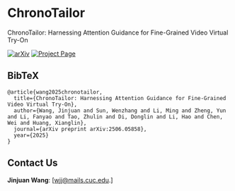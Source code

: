 # ChronoTailor
ChronoTailor: Harnessing Attention Guidance for Fine-Grained Video Virtual Try-On

[![arXiv](https://img.shields.io/badge/arXiv-2506.05858-b31b1b.svg)]([https://arxiv.org/abs/2506.05858])
[![Project Page](https://img.shields.io/badge/Project-Website-green)](https://chronotailor.github.io/ChronoTailor/#) 

## BibTeX
```text
@article{wang2025chronotailor,
  title={ChronoTailor: Harnessing Attention Guidance for Fine-Grained Video Virtual Try-On},
  author={Wang, Jinjuan and Sun, Wenzhang and Li, Ming and Zheng, Yun and Li, Fanyao and Tao, Zhulin and Di, Donglin and Li, Hao and Chen, Wei and Huang, Xianglin},
  journal={arXiv preprint arXiv:2506.05858},
  year={2025}
}
```
## Contact Us
**Jinjuan Wang**: [wjj@mails.cuc.edu.]
